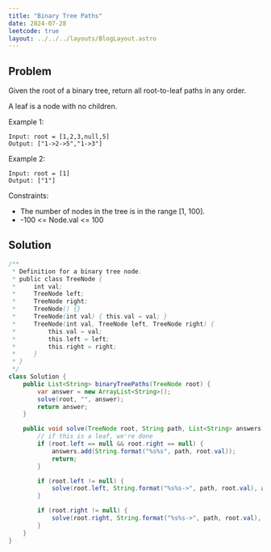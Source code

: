 ```yaml
---
title: "Binary Tree Paths"
date: 2024-07-28
leetcode: true
layout: ../../../layouts/BlogLayout.astro
---
```


## Problem

Given the root of a binary tree, return all root-to-leaf paths in any order.

A leaf is a node with no children.

Example 1:

```text
Input: root = [1,2,3,null,5]
Output: ["1->2->5","1->3"]
```

Example 2:

```text
Input: root = [1]
Output: ["1"]
```

Constraints:

- The number of nodes in the tree is in the range [1, 100].
- -100 <= Node.val <= 100

## Solution

```java
/**
 * Definition for a binary tree node.
 * public class TreeNode {
 *     int val;
 *     TreeNode left;
 *     TreeNode right;
 *     TreeNode() {}
 *     TreeNode(int val) { this.val = val; }
 *     TreeNode(int val, TreeNode left, TreeNode right) {
 *         this.val = val;
 *         this.left = left;
 *         this.right = right;
 *     }
 * }
 */
class Solution {
    public List<String> binaryTreePaths(TreeNode root) {
        var answer = new ArrayList<String>();
        solve(root, "", answer);
        return answer;
    }

    public void solve(TreeNode root, String path, List<String> answers) {
        // if this is a leaf, we're done
        if (root.left == null && root.right == null) {
            answers.add(String.format("%s%s", path, root.val));
            return;
        }

        if (root.left != null) {
            solve(root.left, String.format("%s%s->", path, root.val), answers);
        }

        if (root.right != null) {
            solve(root.right, String.format("%s%s->", path, root.val), answers);
        }
    }
}
```
